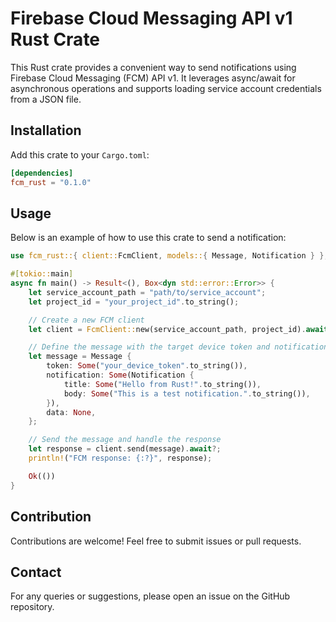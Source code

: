 
# Firebase Cloud Messaging API v1 Rust Crate

This Rust crate provides a convenient way to send notifications using Firebase Cloud Messaging (FCM) API v1. It leverages async/await for asynchronous operations and supports loading service account credentials from a JSON file.

## Installation

Add this crate to your `Cargo.toml`:

```toml
[dependencies]
fcm_rust = "0.1.0"
```

## Usage

Below is an example of how to use this crate to send a notification:

```rust
use fcm_rust::{ client::FcmClient, models::{ Message, Notification } };

#[tokio::main]
async fn main() -> Result<(), Box<dyn std::error::Error>> {
    let service_account_path = "path/to/service_account";
    let project_id = "your_project_id".to_string();

    // Create a new FCM client
    let client = FcmClient::new(service_account_path, project_id).await?;

    // Define the message with the target device token and notification details
    let message = Message {
        token: Some("your_device_token".to_string()),
        notification: Some(Notification {
            title: Some("Hello from Rust!".to_string()),
            body: Some("This is a test notification.".to_string()),
        }),
        data: None,
    };

    // Send the message and handle the response
    let response = client.send(message).await?;
    println!("FCM response: {:?}", response);

    Ok(())
}
```

## Contribution

Contributions are welcome! Feel free to submit issues or pull requests.

## Contact

For any queries or suggestions, please open an issue on the GitHub repository.
